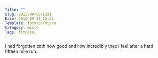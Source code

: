 ```yaml
---
Title: ""
Slug: 2015-09-06-1321
Date: 2015-09-06 13:21
Template: formats/micro
Category: micro
Tags: fitness
...
```


I had forgotten both how good and how incredibly tired I feel after a hard
fifteen mile run.
